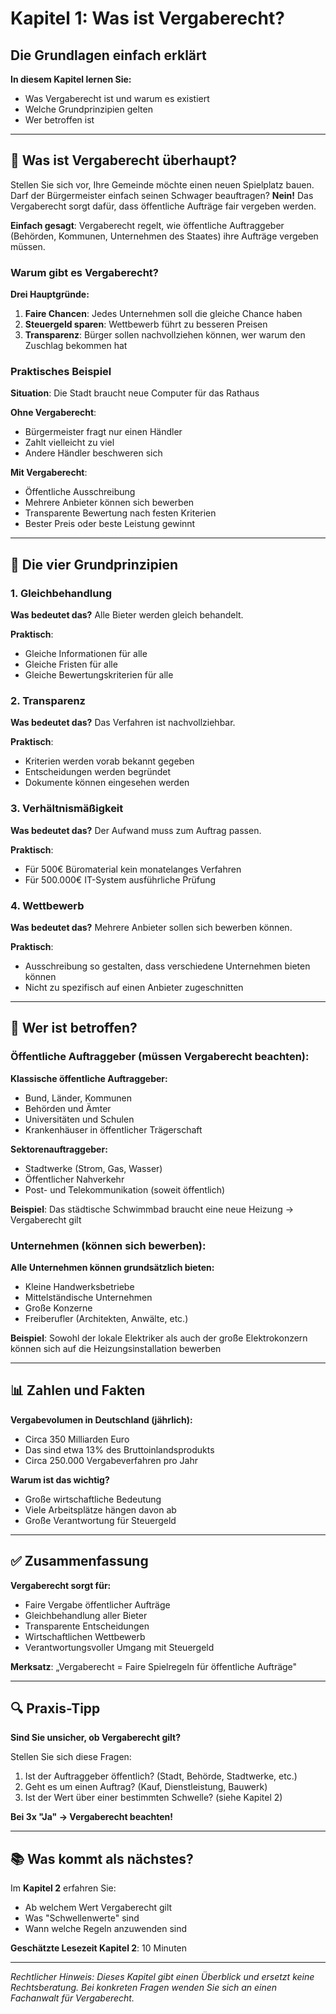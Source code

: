 # Kapitel 1: Was ist Vergaberecht?
## Die Grundlagen einfach erklärt

**In diesem Kapitel lernen Sie:**
- Was Vergaberecht ist und warum es existiert
- Welche Grundprinzipien gelten
- Wer betroffen ist

---

## 🤔 Was ist Vergaberecht überhaupt?

Stellen Sie sich vor, Ihre Gemeinde möchte einen neuen Spielplatz bauen. Darf der Bürgermeister einfach seinen Schwager beauftragen? **Nein!** Das Vergaberecht sorgt dafür, dass öffentliche Aufträge fair vergeben werden.

**Einfach gesagt**: Vergaberecht regelt, wie öffentliche Auftraggeber (Behörden, Kommunen, Unternehmen des Staates) ihre Aufträge vergeben müssen.

### Warum gibt es Vergaberecht?

**Drei Hauptgründe:**

1. **Faire Chancen**: Jedes Unternehmen soll die gleiche Chance haben
2. **Steuergeld sparen**: Wettbewerb führt zu besseren Preisen
3. **Transparenz**: Bürger sollen nachvollziehen können, wer warum den Zuschlag bekommen hat

### Praktisches Beispiel

**Situation**: Die Stadt braucht neue Computer für das Rathaus

**Ohne Vergaberecht**: 
- Bürgermeister fragt nur einen Händler
- Zahlt vielleicht zu viel
- Andere Händler beschweren sich

**Mit Vergaberecht**:
- Öffentliche Ausschreibung 
- Mehrere Anbieter können sich bewerben
- Transparente Bewertung nach festen Kriterien
- Bester Preis oder beste Leistung gewinnt

---

## 🎯 Die vier Grundprinzipien

### 1. Gleichbehandlung
**Was bedeutet das?** Alle Bieter werden gleich behandelt.

**Praktisch**: 
- Gleiche Informationen für alle
- Gleiche Fristen für alle
- Gleiche Bewertungskriterien für alle

### 2. Transparenz  
**Was bedeutet das?** Das Verfahren ist nachvollziehbar.

**Praktisch**:
- Kriterien werden vorab bekannt gegeben
- Entscheidungen werden begründet
- Dokumente können eingesehen werden

### 3. Verhältnismäßigkeit
**Was bedeutet das?** Der Aufwand muss zum Auftrag passen.

**Praktisch**:
- Für 500€ Büromaterial kein monatelanges Verfahren
- Für 500.000€ IT-System ausführliche Prüfung

### 4. Wettbewerb
**Was bedeutet das?** Mehrere Anbieter sollen sich bewerben können.

**Praktisch**:
- Ausschreibung so gestalten, dass verschiedene Unternehmen bieten können
- Nicht zu spezifisch auf einen Anbieter zugeschnitten

---

## 👥 Wer ist betroffen?

### Öffentliche Auftraggeber (müssen Vergaberecht beachten):

**Klassische öffentliche Auftraggeber:**
- Bund, Länder, Kommunen
- Behörden und Ämter
- Universitäten und Schulen
- Krankenhäuser in öffentlicher Trägerschaft

**Sektorenauftraggeber:**
- Stadtwerke (Strom, Gas, Wasser)
- Öffentlicher Nahverkehr
- Post- und Telekommunikation (soweit öffentlich)

**Beispiel**: Das städtische Schwimmbad braucht eine neue Heizung → Vergaberecht gilt

### Unternehmen (können sich bewerben):

**Alle Unternehmen können grundsätzlich bieten:**
- Kleine Handwerksbetriebe
- Mittelständische Unternehmen  
- Große Konzerne
- Freiberufler (Architekten, Anwälte, etc.)

**Beispiel**: Sowohl der lokale Elektriker als auch der große Elektrokonzern können sich auf die Heizungsinstallation bewerben

---

## 📊 Zahlen und Fakten

**Vergabevolumen in Deutschland (jährlich):**
- Circa 350 Milliarden Euro
- Das sind etwa 13% des Bruttoinlandsprodukts
- Circa 250.000 Vergabeverfahren pro Jahr

**Warum ist das wichtig?**
- Große wirtschaftliche Bedeutung
- Viele Arbeitsplätze hängen davon ab
- Große Verantwortung für Steuergeld

---

## ✅ Zusammenfassung

**Vergaberecht sorgt für:**
- Faire Vergabe öffentlicher Aufträge
- Gleichbehandlung aller Bieter
- Transparente Entscheidungen
- Wirtschaftlichen Wettbewerb
- Verantwortungsvoller Umgang mit Steuergeld

**Merksatz**: „Vergaberecht = Faire Spielregeln für öffentliche Aufträge"

---

## 🔍 Praxis-Tipp

**Sind Sie unsicher, ob Vergaberecht gilt?**

Stellen Sie sich diese Fragen:
1. Ist der Auftraggeber öffentlich? (Stadt, Behörde, Stadtwerke, etc.)
2. Geht es um einen Auftrag? (Kauf, Dienstleistung, Bauwerk)
3. Ist der Wert über einer bestimmten Schwelle? (siehe Kapitel 2)

**Bei 3x "Ja" → Vergaberecht beachten!**

---

## 📚 Was kommt als nächstes?

Im **Kapitel 2** erfahren Sie:
- Ab welchem Wert Vergaberecht gilt
- Was "Schwellenwerte" sind
- Wann welche Regeln anzuwenden sind

**Geschätzte Lesezeit Kapitel 2**: 10 Minuten

---

*Rechtlicher Hinweis: Dieses Kapitel gibt einen Überblick und ersetzt keine Rechtsberatung. Bei konkreten Fragen wenden Sie sich an einen Fachanwalt für Vergaberecht.*